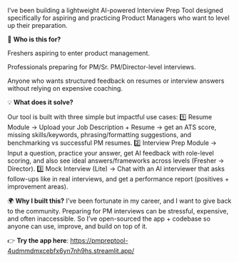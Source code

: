 I’ve been building a lightweight AI-powered Interview Prep Tool designed specifically for aspiring and practicing Product Managers who want to level up their preparation.

🎯 **Who is this for?**

Freshers aspiring to enter product management.

Professionals preparing for PM/Sr. PM/Director-level interviews.

Anyone who wants structured feedback on resumes or interview answers without relying on expensive coaching.

💡 **What does it solve?**

Our tool is built with three simple but impactful use cases:
1️⃣ Resume Module → Upload your Job Description + Resume → get an ATS score, missing skills/keywords, phrasing/formatting suggestions, and benchmarking vs successful PM resumes.
2️⃣ Interview Prep Module → Input a question, practice your answer, get AI feedback with role-level scoring, and also see ideal answers/frameworks across levels (Fresher → Director).
3️⃣ Mock Interview (Lite) → Chat with an AI interviewer that asks follow-ups like in real interviews, and get a performance report (positives + improvement areas).

🌍 **Why I built this?**
I’ve been fortunate in my career, and I want to give back to the community. Preparing for PM interviews can be stressful, expensive, and often inaccessible.
So I’ve open-sourced the app + codebase so anyone can use, improve, and build on top of it.

👉 **Try the app here**: https://pmpreptool-4udmmdmxcebfx6yn7nh9hs.streamlit.app/
